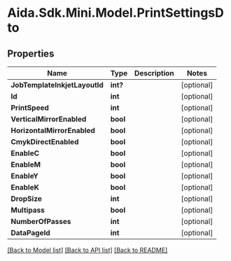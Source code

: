 # Aida.Sdk.Mini.Model.PrintSettingsDto

## Properties

Name | Type | Description | Notes
------------ | ------------- | ------------- | -------------
**JobTemplateInkjetLayoutId** | **int?** |  | [optional] 
**Id** | **int** |  | [optional] 
**PrintSpeed** | **int** |  | [optional] 
**VerticalMirrorEnabled** | **bool** |  | [optional] 
**HorizontalMirrorEnabled** | **bool** |  | [optional] 
**CmykDirectEnabled** | **bool** |  | [optional] 
**EnableC** | **bool** |  | [optional] 
**EnableM** | **bool** |  | [optional] 
**EnableY** | **bool** |  | [optional] 
**EnableK** | **bool** |  | [optional] 
**DropSize** | **int** |  | [optional] 
**Multipass** | **bool** |  | [optional] 
**NumberOfPasses** | **int** |  | [optional] 
**DataPageId** | **int** |  | [optional] 

[[Back to Model list]](../README.md#documentation-for-models) [[Back to API list]](../README.md#documentation-for-api-endpoints) [[Back to README]](../README.md)

